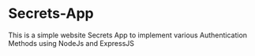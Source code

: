 # Secrets-App
This is a simple website Secrets App to implement various Authentication Methods using NodeJs and ExpressJS
